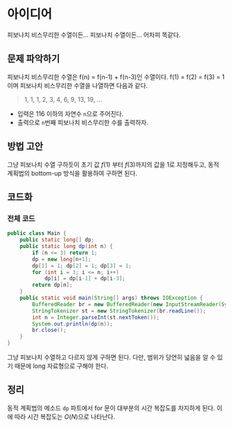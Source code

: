 # 아이디어
피보나치 비스무리한 수열이든... 피보나치 수열이든... 어차피 똑같다.

## 문제 파악하기
피보나치 비스무리한 수열은 f(n) = f(n-1) + f(n-3)인 수열이다. f(1) = f(2) = f(3) = 1이며 피보나치 비스무리한 수열을 나열하면 다음과 같다.

> 1, 1, 1, 2, 3, 4, 6, 9, 13, 19, ...

- 입력은 116 이하의 자연수 `n`으로 주어진다.
- 출력으로 `n`번째 피보나치 비스무리한 수를 출력하자.

## 방법 고안
그냥 피보나치 수열 구하듯이 초기 값 $f(1)$ 부터 $f(3)$까지의 값을 1로 지정해두고, 동적 계획법의 bottom-up 방식을 활용하여 구하면 된다.

## 코드화
### 전체 코드
```JAVA
public class Main {
    public static long[] dp;
    public static long dp(int n) {
        if (n <= 3) return 1;
        dp = new long[n+1];
        dp[1] = 1; dp[2] = 1; dp[3] = 1;
        for (int i = 3; i <= n; i++)
            dp[i] = dp[i-1] + dp[i-3];
        return dp[n];
    }
    public static void main(String[] args) throws IOException {
        BufferedReader br = new BufferedReader(new InputStreamReader(System.in));
        StringTokenizer st = new StringTokenizer(br.readLine());
        int n = Integer.parseInt(st.nextToken());
        System.out.println(dp(n));
        br.close();
    }
}
```
그냥 피보나치 수열하고 다르지 않게 구하면 된다. 다만, 범위가 당연히 넓음을 알 수 있기 때문에 long 자료형으로 구해야 한다.

## 정리
동적 계획법의 메소드 `dp` 파트에서 for 문이 대부분의 시간 복잡도를 차지하게 된다. 이에 따라 시간 복잡도는 $O(N)$으로 나타난다.
